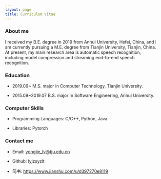 ```yaml
---
layout: page
title: Curriculum Vitae 
---
```

### About me

I received my B.E. degree in 2019 from Anhui University, Hefei, China, and I am currently pursuing a M.E. degree from Tianjin University, Tianjin, China. At present, my main research area is automatic speech recognition, including model compression and streaming end-to-end speech recognition.


### Education

* 2019.09~        M.S. major in Computer Technology, Tianjin University.

* 2015.09~2019.07 B.S. major in Software Engineering, Anhui University.	


### Computer Skills

* Programming Languages: C/C++, Python, Java

* Libraries: Pytorch

### Contact me  

* Email: yongjie_lv@tju.edu.cn
 
* Github: lyjzsyzlt
* 简书: https://www.jianshu.com/u/d397270e8119
 





